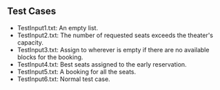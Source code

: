 ## Test Cases
* TestInput1.txt: An empty list.
* TestInput2.txt: The number of requested  seats exceeds the theater's capacity.
* TestInput3.txt: Assign to wherever is empty if there are no available blocks for the booking.
* TestInput4.txt: Best seats assigned to the early reservation.
* TestInput5.txt: A booking for all the seats.
* TestInput6.txt: Normal test case.
